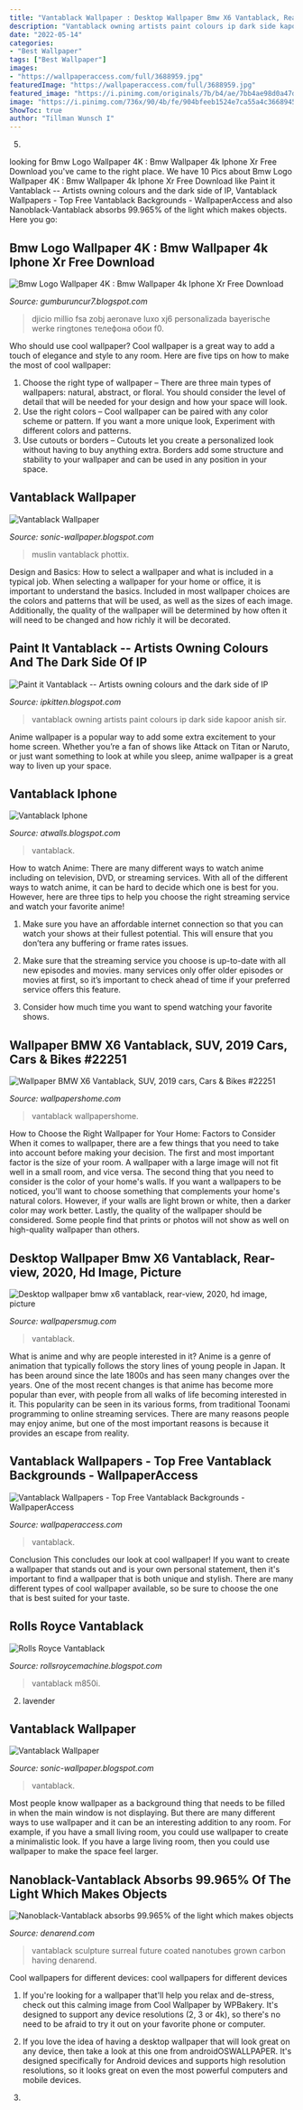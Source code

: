 ```yaml
---
title: "Vantablack Wallpaper : Desktop Wallpaper Bmw X6 Vantablack, Rear-view, 2020, Hd Image, Picture"
description: "Vantablack owning artists paint colours ip dark side kapoor anish sir"
date: "2022-05-14"
categories:
- "Best Wallpaper"
tags: ["Best Wallpaper"]
images:
- "https://wallpaperaccess.com/full/3688959.jpg"
featuredImage: "https://wallpaperaccess.com/full/3688959.jpg"
featured_image: "https://i.pinimg.com/originals/7b/b4/ae/7bb4ae98d0a47d5c80e9cfce27e5810e.jpg"
image: "https://i.pinimg.com/736x/90/4b/fe/904bfeeb1524e7ca55a4c3668945378e.jpg"
ShowToc: true
author: "Tillman Wunsch I"
---
```



5.

	

		
looking for Bmw Logo Wallpaper 4K : Bmw Wallpaper 4k Iphone Xr Free Download you've came to the right place. We have 10 Pics about Bmw Logo Wallpaper 4K : Bmw Wallpaper 4k Iphone Xr Free Download like Paint it Vantablack -- Artists owning colours and the dark side of IP, Vantablack Wallpapers - Top Free Vantablack Backgrounds - WallpaperAccess and also Nanoblack-Vantablack absorbs 99.965% of the light which makes objects. Here you go:
		
    
## Bmw Logo Wallpaper 4K : Bmw Wallpaper 4k Iphone Xr Free Download

<img loading=lazy src="https://i.pinimg.com/736x/90/4b/fe/904bfeeb1524e7ca55a4c3668945378e.jpg" onerror="this.onerror=null;this.src='https://tse4.mm.bing.net/th?id=OIP.I60mkzaE0q1cP6F1xyIeEQAAAA&amp;pid=15.1';" alt="Bmw Logo Wallpaper 4K : Bmw Wallpaper 4k Iphone Xr Free Download">

_Source: gumburuncur7.blogspot.com_

>djicio millio fsa zobj aeronave luxo xj6 personalizada bayerische werke ringtones телефона обои f0. 

	

Who should use cool wallpaper?
Cool wallpaper is a great way to add a touch of elegance and style to any room. Here are five tips on how to make the most of cool wallpaper: 
1) Choose the right type of wallpaper – There are three main types of wallpapers: natural, abstract, or floral. You should consider the level of detail that will be needed for your design and how your space will look. 
2) Use the right colors – Cool wallpaper can be paired with any color scheme or pattern. If you want a more unique look, Experiment with different colors and patterns. 
3) Use cutouts or borders – Cutouts let you create a personalized look without having to buy anything extra. Borders add some structure and stability to your wallpaper and can be used in any position in your space.

    
## Vantablack Wallpaper

<img loading=lazy src="https://i.pinimg.com/originals/d0/72/9f/d0729f181bc5627ec97ee8ed1c23038a.jpg" onerror="this.onerror=null;this.src='https://tse2.mm.bing.net/th?id=OIP.iHN9Yu63GpyH_N_6ENVKSQAAAA&amp;pid=15.1';" alt="Vantablack Wallpaper">

_Source: sonic-wallpaper.blogspot.com_

>muslin vantablack phottix. 

	

Design and Basics: How to select a wallpaper and what is included in a typical job.
When selecting a wallpaper for your home or office, it is important to understand the basics. Included in most wallpaper choices are the colors and patterns that will be used, as well as the sizes of each image. Additionally, the quality of the wallpaper will be determined by how often it will need to be changed and how richly it will be decorated.

    
## Paint It Vantablack -- Artists Owning Colours And The Dark Side Of IP

<img loading=lazy src="https://1.bp.blogspot.com/-niNg3pgc9zw/VxtWBcsmpAI/AAAAAAAABMM/B3xnex3xuBcw_7ZcAh_q4qkeP50ZWW8zACKgB/s1600/download.jpeg" onerror="this.onerror=null;this.src='https://tse4.mm.bing.net/th?id=OIP.EYVFpWGPhhDkTtYqAd-TnQAAAA&amp;pid=15.1';" alt="Paint it Vantablack -- Artists owning colours and the dark side of IP">

_Source: ipkitten.blogspot.com_

>vantablack owning artists paint colours ip dark side kapoor anish sir. 

	

Anime wallpaper is a popular way to add some extra excitement to your home screen. Whether you’re a fan of shows like Attack on Titan or Naruto, or just want something to look at while you sleep, anime wallpaper is a great way to liven up your space.

    
## Vantablack Iphone

<img loading=lazy src="https://i.pinimg.com/originals/5e/17/92/5e1792a737fed261a06e69cc271ae8f2.jpg" onerror="this.onerror=null;this.src='https://tse2.mm.bing.net/th?id=OIP.gnNYBjmTzwByzEn9sUPPuwHaOl&amp;pid=15.1';" alt="Vantablack Iphone">

_Source: atwalls.blogspot.com_

>vantablack. 

	

How to watch Anime: There are many different ways to watch anime including on television, DVD, or streaming services.
With all of the different ways to watch anime, it can be hard to decide which one is best for you. However, here are three tips to help you choose the right streaming service and watch your favorite anime!
1. Make sure you have an affordable internet connection so that you can watch your shows at their fullest potential. This will ensure that you don’tera any buffering or frame rates issues.

2. Make sure that the streaming service you choose is up-to-date with all new episodes and movies. many services only offer older episodes or movies at first, so it’s important to check ahead of time if your preferred service offers this feature.

3. Consider how much time you want to spend watching your favorite shows.

    
## Wallpaper BMW X6 Vantablack, SUV, 2019 Cars, Cars &amp; Bikes #22251

<img loading=lazy src="https://wallpapershome.com/images/wallpapers/bmw-x6-vantablack-1080x1920-suv-2019-cars-22251.jpeg" onerror="this.onerror=null;this.src='https://tse1.mm.bing.net/th?id=OIP.waVTKUu52qQF-LvUKV3XYwHaNK&amp;pid=15.1';" alt="Wallpaper BMW X6 Vantablack, SUV, 2019 cars, Cars &amp; Bikes #22251">

_Source: wallpapershome.com_

>vantablack wallpapershome. 

	

How to Choose the Right Wallpaper for Your Home: Factors to Consider
When it comes to wallpaper, there are a few things that you need to take into account before making your decision. The first and most important factor is the size of your room. A wallpaper with a large image will not fit well in a small room, and vice versa. 
The second thing that you need to consider is the color of your home's walls. If you want a wallpapers to be noticed, you'll want to choose something that complements your home's natural colors. However, if your walls are light brown or white, then a darker color may work better. 
Lastly, the quality of the wallpaper should be considered. Some people find that prints or photos will not show as well on high-quality wallpaper than others.

    
## Desktop Wallpaper Bmw X6 Vantablack, Rear-view, 2020, Hd Image, Picture

<img loading=lazy src="https://wallpapersmug.com/download/1024x768/263ce3/bmw-x6-vantablack-2020.jpg" onerror="this.onerror=null;this.src='https://tse2.mm.bing.net/th?id=OIP.w0BpfyJsZ23vBa5b2gEGNgHaFj&amp;pid=15.1';" alt="Desktop wallpaper bmw x6 vantablack, rear-view, 2020, hd image, picture">

_Source: wallpapersmug.com_

>vantablack. 

	

What is anime and why are people interested in it?
Anime is a genre of animation that typically follows the story lines of young people in Japan. It has been around since the late 1800s and has seen many changes over the years. One of the most recent changes is that anime has become more popular than ever, with people from all walks of life becoming interested in it. This popularity can be seen in its various forms, from traditional Toonami programming to online streaming services. There are many reasons people may enjoy anime, but one of the most important reasons is because it provides an escape from reality.

    
## Vantablack Wallpapers - Top Free Vantablack Backgrounds - WallpaperAccess

<img loading=lazy src="https://wallpaperaccess.com/full/3688959.jpg" onerror="this.onerror=null;this.src='https://tse1.mm.bing.net/th?id=OIP.0omHSQ4qdML3lqEh8v8JCAHaEK&amp;pid=15.1';" alt="Vantablack Wallpapers - Top Free Vantablack Backgrounds - WallpaperAccess">

_Source: wallpaperaccess.com_

>vantablack. 

	

Conclusion
This concludes our look at cool wallpaper! If you want to create a wallpaper that stands out and is your own personal statement, then it's important to find a wallpaper that is both unique and stylish. There are many different types of cool wallpaper available, so be sure to choose the one that is best suited for your taste.

    
## Rolls Royce Vantablack

<img loading=lazy src="https://i.pinimg.com/originals/24/6b/43/246b436f13999e4d4c5d5df09d985042.jpg" onerror="this.onerror=null;this.src='https://tse1.mm.bing.net/th?id=OIP.grJgUWoffRKp51ZKZhiCBwHaHa&amp;pid=15.1';" alt="Rolls Royce Vantablack">

_Source: rollsroycemachine.blogspot.com_

>vantablack m850i. 

	

2. lavender 

    
## Vantablack Wallpaper

<img loading=lazy src="https://i.pinimg.com/originals/7b/b4/ae/7bb4ae98d0a47d5c80e9cfce27e5810e.jpg" onerror="this.onerror=null;this.src='https://tse3.mm.bing.net/th?id=OIP.sShOPEy_GoSq_ShRustEwQHaHa&amp;pid=15.1';" alt="Vantablack Wallpaper">

_Source: sonic-wallpaper.blogspot.com_

>vantablack. 

	

Most people know wallpaper as a background thing that needs to be filled in when the main window is not displaying. But there are many different ways to use wallpaper and it can be an interesting addition to any room. For example, if you have a small living room, you could use wallpaper to create a minimalistic look. If you have a large living room, then you could use wallpaper to make the space feel larger.

    
## Nanoblack-Vantablack Absorbs 99.965% Of The Light Which Makes Objects

<img loading=lazy src="http://www.denarend.com/miscellaneous/vantablack/images/vantablack-sculpture-gravitation.jpg" onerror="this.onerror=null;this.src='https://tse1.mm.bing.net/th?id=OIP.g2IRV_w3Rxw5GiNRztxLWAHaE8&amp;pid=15.1';" alt="Nanoblack-Vantablack absorbs 99.965% of the light which makes objects">

_Source: denarend.com_

>vantablack sculpture surreal future coated nanotubes grown carbon having denarend. 

	

Cool wallpapers for different devices:
cool wallpapers for different devices 

1. If you're looking for a wallpaper that'll help you relax and de-stress, check out this calming image from Cool Wallpaper by WPBakery. It's designed to support any device resolutions (2, 3 or 4k), so there's no need to be afraid to try it out on your favorite phone or computer.

2. If you love the idea of having a desktop wallpaper that will look great on any device, then take a look at this one from androidOSWALLPAPER. It's designed specifically for Android devices and supports high resolution resolutions, so it looks great on even the most powerful computers and mobile devices.

3.

